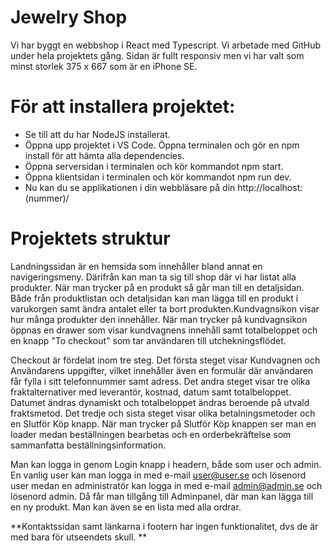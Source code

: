 # Jewelry Shop

Vi har byggt en webbshop i React med Typescript. Vi arbetade med GitHub under hela projektets gång.
Sidan är fullt responsiv men vi har valt som minst storlek 375 x 667 som är en iPhone SE.

# För att installera projektet:
- Se till att du har NodeJS installerat.
- Öppna upp projektet i VS Code. Öppna terminalen och gör en npm install för att hämta alla dependencies.
- Öppna serversidan i terminalen och kör kommandot npm start.
- Öppna klientsidan i terminalen och kör kommandot npm run dev.
- Nu kan du se applikationen i din webbläsare på din http://localhost:(nummer)/

# Projektets struktur
Landningssidan är en hemsida som innehåller bland annat en navigeringsmeny. Därifrån kan man ta sig till shop där vi har listat alla produkter. När man trycker på en produkt så går man till en detaljsidan. 
Både från produktlistan och detaljsidan kan man lägga till en produkt i varukorgen samt ändra antalet eller ta bort produkten.Kundvagnsikon visar hur många produkter den innehåller. När man trycker på kundvagnsikon öppnas en drawer som visar kundvagnens innehåll samt totalbeloppet och en knapp "To checkout" som tar användaren till utchekningsflödet.

Checkout är fördelat inom tre steg. Det första steget visar Kundvagnen och Användarens uppgifter, vilket innehåller även en formulär där användaren får fylla i sitt telefonnummer samt adress.
Det andra steget visar tre olika fraktalternativer med leverantör, kostnad, datum samt totalbeloppet. Datumet ändras dynamiskt och totalbeloppet ändras beroende på utvald fraktsmetod.
Det tredje och sista steget visar olika betalningsmetoder och en Slutför Köp knapp.
När man trycker på Slutför Köp knappen ser man en loader medan beställningen bearbetas och en orderbekräftelse som sammanfatta beställningsinformation.

Man kan logga in genom Login knapp i headern, både som user och admin. En vanlig user kan man logga in med e-mail user@user.se och lösenord user medan en administratör kan logga in med e-mail admin@admin.se och lösenord admin.
Då får man tillgång till Adminpanel, där man kan lägga till en ny produkt. Man kan även se en lista med alla ordrar. 

**Kontaktssidan samt länkarna i footern har ingen funktionalitet, dvs de är med bara för utseendets skull. **



